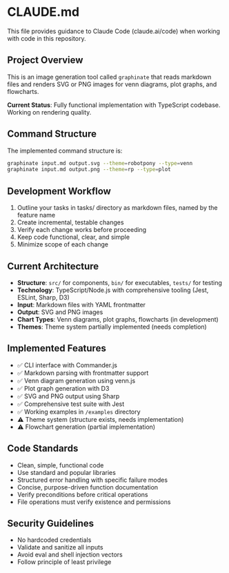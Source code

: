 # CLAUDE.md

This file provides guidance to Claude Code (claude.ai/code) when working with code in this repository.

## Project Overview

This is an image generation tool called `graphinate` that reads markdown files and renders SVG or PNG images for venn diagrams, plot graphs, and flowcharts.

**Current Status**: Fully functional implementation with TypeScript codebase. Working on rendering quality.

## Command Structure

The implemented command structure is:
```bash
graphinate input.md output.svg --theme=robotpony --type=venn
graphinate input.md output.png --theme=rp --type=plot
```

## Development Workflow

1. Outline your tasks in tasks/ directory as markdown files, named by the feature name
2. Create incremental, testable changes
3. Verify each change works before proceeding
4. Keep code functional, clear, and simple
5. Minimize scope of each change

## Current Architecture

- **Structure**: `src/` for components, `bin/` for executables, `tests/` for testing
- **Technology**: TypeScript/Node.js with comprehensive tooling (Jest, ESLint, Sharp, D3)
- **Input**: Markdown files with YAML frontmatter
- **Output**: SVG and PNG images
- **Chart Types**: Venn diagrams, plot graphs, flowcharts (in development)
- **Themes**: Theme system partially implemented (needs completion)

## Implemented Features

- ✅ CLI interface with Commander.js
- ✅ Markdown parsing with frontmatter support
- ✅ Venn diagram generation using venn.js
- ✅ Plot graph generation with D3
- ✅ SVG and PNG output using Sharp
- ✅ Comprehensive test suite with Jest
- ✅ Working examples in `/examples` directory
- ⚠️ Theme system (structure exists, needs implementation)
- ⚠️ Flowchart generation (partial implementation)

## Code Standards

- Clean, simple, functional code
- Use standard and popular libraries
- Structured error handling with specific failure modes
- Concise, purpose-driven function documentation
- Verify preconditions before critical operations
- File operations must verify existence and permissions

## Security Guidelines

- No hardcoded credentials
- Validate and sanitize all inputs
- Avoid eval and shell injection vectors
- Follow principle of least privilege
